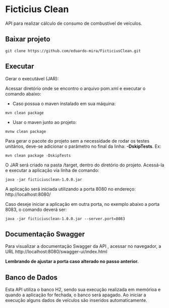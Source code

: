 
# Ficticius Clean

API para realizar cálculo de consumo de combustível de veículos.

## Baixar projeto

```
git clone https://github.com/eduardo-mira/FicticiusClean.git
```

## Executar

Gerar o executável (JAR):

Acessar diretório onde se encontro o arquivo pom.xml e executar o comando abaixo:

- Caso possua o maven instalado em sua máquina:
```
mvn clean package
```
- Usar o maven junto ao projeto:
```
mvnw clean package
```
Para gerar o pacote do projeto sem a necessidade de rodar os testes unitários,
deve-se adicionar o parâmetro no final da linha: **-DskipTests**. Ex:
```
mvn clean package -DskipTests
```

O JAR será criado na pasta /target, dentro do diretório do projeto. Acessá-la e executar a aplicação via linha de comando:
```
java -jar ficticiusclean-1.0.0.jar
```
A aplicação será iniciada utilizando a porta 8080 no endereço:
http://localhost:8080/

Caso deseje iniciar a aplicação em outra porta, no exemplo abaixo a porta 8083, o comando deverá ser:
```
java -jar ficticiusclean-1.0.0.jar --server.port=8083
```

## Documentação Swagger

Para visualizar a documentação Swagger da API , acessar no navegador, a URL http://localhost:8080/swagger-ui/index.html

**Lembrando de ajustar a porta caso alterado no passo anterior.**

## Banco de Dados

Esta API utiliza o banco H2, sendo sua execução realizada em memórioa e quando a aplicação for fechada, o banco será apagado.
Ao iniciar a execução alguns dados de veículos são inseridos automaticamente.
